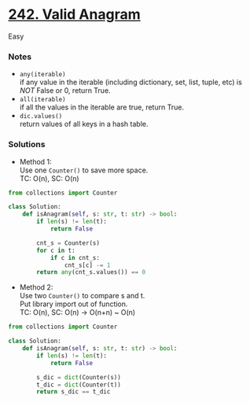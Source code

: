 # [242. Valid Anagram](https://leetcode.com/problems/valid-anagram/description/?envType=study-plan-v2&envId=top-interview-150)

Easy

### Notes

- `any(iterable)`\
  if any value in the iterable (including dictionary, set, list, tuple, etc) is *NOT* False or 0, return True.
- `all(iterable)`\
  if all the values in the iterable are true, return True.
- `dic.values()`\
  return values of all keys in a hash table.


### Solutions

- Method 1:\
  Use one `Counter()` to save more space.\
  TC: O(n), SC: O(n)
```python
from collections import Counter

class Solution:
    def isAnagram(self, s: str, t: str) -> bool:
        if len(s) != len(t):
            return False

        cnt_s = Counter(s)
        for c in t:
            if c in cnt_s:
                cnt_s[c] -= 1
        return any(cnt_s.values()) == 0
```

- Method 2:\
  Use two `Counter()` to compare s and t.\
  Put library import out of function.\
  TC: O(n), SC: O(n) -> O(n+n) ~ O(n)
```python
from collections import Counter

class Solution:
    def isAnagram(self, s: str, t: str) -> bool:
        if len(s) != len(t):
            return False

        s_dic = dict(Counter(s))
        t_dic = dict(Counter(t))
        return s_dic == t_dic
```
